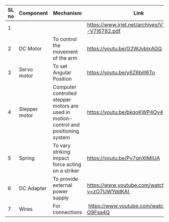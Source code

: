 
SL no | Component | Mechanism | Link
-- | -- | -- | --
1 |  |  | https://www.irjet.net/archives/V7/i6/IRJET-V7I6782.pdf
2 | DC Motor | To control the movement of the arm | https://youtu.be/G2WJvblxAGQ
3 | Servo motor | To set Angular Position | https://youtu.be/y6Z6bilI6To
4 | Stepper motor | Computer controlled stepper motors are used in motion-control and positioning system | https://youtu.be/bkqoKWP4Oy4
5 | Spring | To vary striking impact force acting on a striker | https://youtu.be/Py7qnXtMIUA
6 | DC Adapter | To provide external power supply | https://www.youtube.com/watch?v=zO7UWYddKAI 
7 | Wires | For connections |  https://www.youtube.com/watch?v=uHD-O9Fsa4Q


